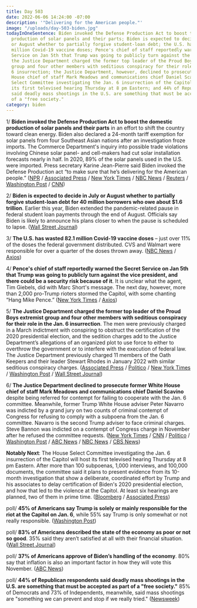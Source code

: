 ```yaml
---
title: Day 503
date: 2022-06-06 14:24:00 -07:00
description: '"Delivering for the American people."'
image: "/uploads/day-503-biden.jpg"
todayInOneSentence: Biden invoked the Defense Production Act to boost the domestic
  production of solar panels and their parts; Biden is expected to decide in July
  or August whether to partially forgive student-loan debt; the U.S. has wasted 82.1
  million Covid-19 vaccine doses; Pence's chief of staff reportedly warned the Secret
  Service on Jan 5th that Trump was going to publicly turn against the vice president;
  the Justice Department charged the former top leader of the Proud Boys extremist
  group and four other members with seditious conspiracy for their role in the Jan.
  6 insurrection; the Justice Department, however, declined to prosecute former White
  House chief of staff Mark Meadows and communications chief Daniel Scavino; the House
  Select Committee investigating the Jan. 6 insurrection of the Capitol will host
  its first televised hearing Thursday at 8 pm Eastern; and 44% of Republican respondents
  said deadly mass shootings in the U.S. are something that must be accepted as part
  of a "free society."
category: biden
---
```


1/ **Biden invoked the Defense Production Act to boost the domestic production of solar panels and their parts** in an effort to shift the country toward clean energy. Biden also declared a 24-month tariff exemption for solar panels from four Southeast Asian nations after an investigation froze imports. The Commerce Department's inquiry into possible trade violations involving Chinese solar panel- and cell-makers had cut solar installation forecasts nearly in half. In 2020, 89% of the solar panels used in the U.S. were imported. Press secretary Karine Jean-Pierre said Biden invoked the Defense Production act “to make sure that he’s delivering for the American people.” ([NPR](https://www.npr.org/2022/06/06/1103291476/biden-solar-panel-imports-defense-production-act) / [Associated Press](https://apnews.com/article/biden-technology-environment-global-trade-ca939bfc5a428c6692beb3e7b4bf715b) / [New York Times](https://www.nytimes.com/2022/06/06/business/economy/biden-solar-tariffs.html) / [NBC News](https://www.nbcnews.com/politics/white-house/biden-invokes-defense-production-act-boost-solar-panel-manufacturing-rcna32120) / [Reuters](https://www.reuters.com/world/us/exclusive-biden-use-executive-action-spark-stalled-solar-projects-amid-tariff-2022-06-06/) / [Washington Post](https://www.washingtonpost.com/business/2022/06/06/solar-panel-white-house-tariffs/) / [CNN](https://www.cnn.com/2022/06/06/politics/biden-executive-action-solar-clean-energy-development/index.html))

2/ **Biden is expected to decide in July or August whether to partially forgive student-loan debt for 40 million borrowers who owe about $1.6 trillion**. Earlier this year, Biden extended the pandemic-related pause in federal student loan payments through the end of August. Officials say Biden is likely to announce his plans closer to when the pause is scheduled to lapse. ([Wall Street Journal](https://www.wsj.com/articles/biden-decision-on-student-loan-forgiveness-unlikely-until-later-in-summer-officials-say-11654542674))

3/ **The U.S. has wasted 82.1 million Covid-19 vaccine doses** – just over 11% of the doses the federal government distributed. CVS and Walmart were responsible for over a quarter of the doses thrown away. ([NBC News](https://www.nbcnews.com/news/us-news/covid-vaccine-doses-wasted-rcna31399) / [Axios](https://www.axios.com/2022/06/06/us-waste-covid-vaccine-dose))

4/ **Pence's chief of staff reportedly warned the Secret Service on Jan 5th that Trump was going to publicly turn against the vice president, and there could be a security risk because of it**. It is unclear what the agent, Tim Giebels, did with Marc Short's message. The next day, however, more than 2,000 pro-Trump rioters stormed the Capitol, with some chanting “Hang Mike Pence.” ([New York Times](https://www.nytimes.com/2022/06/03/us/politics/trump-pence-safety-jan-6.html) / [Axios](https://www.axios.com/2022/06/03/short-pence-jan-6-trump-warning))

5/ **The Justice Department charged the former top leader of the Proud Boys extremist group and four other members with seditious conspiracy for their role in the Jan. 6 insurrection**. The men were previously charged in a March indictment with conspiring to obstruct the certification of the 2020 presidential election, and the sedition charges add to the Justice Department’s allegations of an organized plot to use force to either to overthrow the government or to interfere with the execution of federal law. The Justice Department previously charged 11 members of the Oath Keepers and their leader Stewart Rhodes in January 2022 with similar seditious conspiracy charges. ([Associated Press](https://apnews.com/article/capitol-siege-biden-congress-proud-boys-government-and-politics-7b27b6550bd0f400aa61893df3386f38) / [Politico](https://www.politico.com/news/2022/06/06/doj-charges-proud-boys-leaders-with-seditious-conspiracy-over-jan-6-attack-00037518) / [New York Times](https://www.nytimes.com/2022/06/06/us/politics/proud-boys-charged-sedition-capitol-attack.html) / [Washington Post](https://www.washingtonpost.com/dc-md-va/2022/06/06/tarrio-proud-boys-seditious-conpiracy/) / [Wall Street Journal](https://www.wsj.com/articles/proud-boys-leader-enrique-tarrio-four-others-charged-with-seditious-conspiracy-in-jan-6-probe-11654546936))

6/ **The Justice Department declined to prosecute former White House chief of staff Mark Meadows and communications chief Daniel Scavino** despite being referred for contempt for failing to cooperate with the Jan. 6 committee. Meanwhile, former Trump White House adviser Peter Navarro was indicted by a grand jury on two counts of criminal contempt of Congress for refusing to comply with a subpoena from the Jan. 6 committee. Navarro is the second Trump adviser to face criminal charges. Steve Bannon was indicted on a contempt of Congress charge in November after he refused the committee requests. ([New York Times](https://www.nytimes.com/2022/06/03/us/politics/peter-navarro-contempt-jan-6.html) / [CNN](https://www.cnn.com/2022/06/03/politics/justice-department-declines-charge-meadows-scavino-january-6/index.html) / [Politico](https://www.politico.com/news/2022/06/03/doj-declines-to-charge-meadows-scavino-with-contempt-of-congress-for-defying-jan-6-committee-00037230) / [Washington Post](https://www.washingtonpost.com/dc-md-va/2022/06/03/pete-navarro-indicted-contempt-congress/) / [ABC News](https://abcnews.go.com/Politics/peter-navarro-indicted-contempt-congress-charges-jan-investigation/story?id=85164038) / [NBC News](https://www.nbcnews.com/politics/2020-election/former-trump-adviser-peter-navarro-indicted-contempt-congress-charges-rcna31856) / [CBS News](https://www.cbsnews.com/news/peter-navarro-indicted-for-contempt-congress/))

**Notably Next**: The House Select Committee investigating the Jan. 6 insurrection of the Capitol will host its first televised hearing Thursday at 8 pm Eastern. After more than 100 subpoenas, 1,000 interviews, and 100,000 documents, the committee said it plans to present evidence from its 10-month investigation that show a deliberate, coordinated effort by Trump and his associates to delay certification of Biden's 2020 presidential election, and how that led to the violence at the Capitol. At least six hearings are planned, two of them in prime time. ([Bloomberg](https://www.bloomberg.com/news/articles/2022-06-06/jan-6-hearings-aim-to-catch-america-s-attention-with-prime-time-tv-debut?sref=MIBMEEoj) / [Associated Press](https://apnews.com/article/capitol-siege-congress-united-states-impeachments-government-and-politics-334c3bc07da118c69025f99649f5d2f4))

poll/ **45% of Americans say Trump is solely or mainly responsible for the riot at the Capitol on Jan. 6**, while 55% say Trump is only somewhat or not really responsible. ([Washington Post](https://www.washingtonpost.com/politics/2022/06/06/congress-guns-insurrection-biden-americas/#link-4OVXXGEKBRHXZHSB7LLMOMQPZI))

poll/ **83% of Americans described the state of the economy as poor or not so good**. 35% said they aren’t satisfied at all with their financial situation. ([Wall Street Journal](https://www.wsj.com/articles/inflation-political-division-put-u-s-in-a-pessimistic-mood-poll-finds-11654507800?mod=hp_lead_pos7))

poll/ **37% of Americans approve of Biden’s handling of the economy**. 80% say that inflation is also an important factor in how they will vote this November. ([ABC News](https://abcnews.go.com/Politics/economic-issues-top-publics-agenda-poll/story?id=85183412))

poll/ **44% of Republican respondents said deadly mass shootings in the U.S. are something that must be accepted as part of a "free society."** 85% of Democrats and 73% of Independents, meanwhile, said mass shootings are "something we can prevent and stop if we really tried." ([Newsweek](https://www.newsweek.com/nearly-half-gop-accept-mass-shootings-part-free-society-poll-1712960))